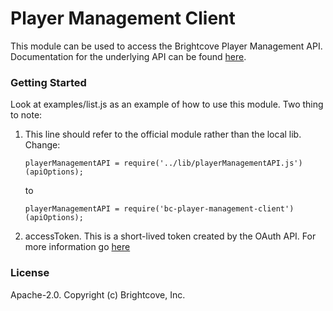 Player Management Client
========================

This module can be used to access the Brightcove Player Management API.  Documentation for the 
underlying API can be found [here](http://docs.brightcove.com/en/video-cloud/player-management/index.html).


### Getting Started

Look at examples/list.js as an example of how to use this module.  Two thing to note:

  1. This line should refer to the official module rather than the local lib.  Change:
    
    
     ```
     playerManagementAPI = require('../lib/playerManagementAPI.js')(apiOptions);
     ```
     
     to 
     
     ```
     playerManagementAPI = require('bc-player-management-client')(apiOptions);
     ```
  2. accessToken.  This is a short-lived token created by the OAuth API.  For more information go 
     [here](http://docs.brightcove.com/en/video-cloud/oauth-api/index.html)
     
### License

Apache-2.0. Copyright (c) Brightcove, Inc.
